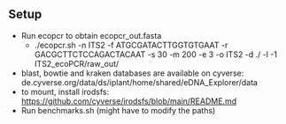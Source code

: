 ## Setup
- Run ecopcr to obtain ecopcr_out.fasta
  -  ./ecopcr.sh -n ITS2 -f ATGCGATACTTGGTGTGAAT -r GACGCTTCTCCAGACTACAAT -s 30 -m 200 -e 3 -o ITS2 -d ./ -l -1 ITS2_ecoPCR/raw_out/
- blast, bowtie and kraken databases are available on cyverse: de.cyverse.org/data/ds/iplant/home/shared/eDNA_Explorer/data
- to mount, install irodsfs: https://github.com/cyverse/irodsfs/blob/main/README.md
- Run benchmarks.sh (might have to modify the paths)
